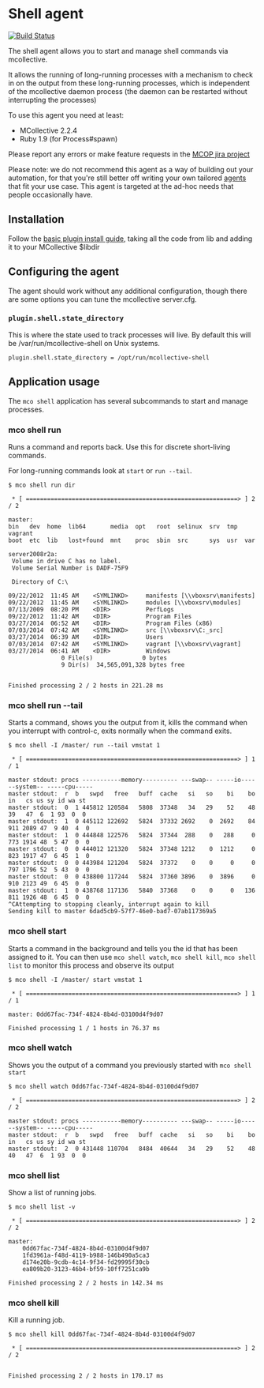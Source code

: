 # Shell agent

[![Build Status](https://travis-ci.org/puppetlabs/mcollective-shell-agent.svg?branch=master)](https://travis-ci.org/puppetlabs/mcollective-shell-agent)

The shell agent allows you to start and manage shell commands via
mcollective.

It allows the running of long-running processes with a mechanism to check in
on the output from these long-running processes, which is independent of the
mcollective daemon process (the daemon can be restarted without interrupting
the processes)

To use this agent you need at least:

* MCollective 2.2.4
* Ruby 1.9 (for Process#spawn)

Please report any errors or make feature requests in the [MCOP jira project][MCOP]

Please note: we do not recommend this agent as a way of building out your
automation, for that you're still better off writing your own tailored
[agents][writing-agents] that fit your use case.  This agent is targeted
at the ad-hoc needs that people occasionally have.

[writing-agents]: http://docs.puppetlabs.com/mcollective/simplerpc/agents.html
[MCOP]: http://tickets.puppetlabs.com/browse/MCOP

## Installation

Follow the [basic plugin install guide][install guide], taking all
the code from lib and adding it to your MCollective $libdir

[install guide]: https://docs.puppet.com/mcollective/deploy/plugins.html


## Configuring the agent

The agent should work without any additional configuration, though there are
some options you can tune the mcollective server.cfg.

### `plugin.shell.state_directory`

This is where the state used to track processes will live.  By default this
will be /var/run/mcollective-shell on Unix systems.

```
plugin.shell.state_directory = /opt/run/mcollective-shell
```


## Application usage

The `mco shell` application has several subcommands to start and manage
processes.

### mco shell run

Runs a command and reports back.  Use this for discrete short-living commands.

For long-running commands look at `start` or `run --tail`.

```
$ mco shell run dir

 * [ ============================================================> ] 2 / 2

master:
bin   dev  home  lib64       media  opt   root  selinux  srv  tmp  vagrant
boot  etc  lib   lost+found  mnt    proc  sbin  src      sys  usr  var

server2008r2a:
 Volume in drive C has no label.
 Volume Serial Number is DADF-75F9

 Directory of C:\

09/22/2012  11:45 AM    <SYMLINKD>     manifests [\\vboxsrv\manifests]
09/22/2012  11:45 AM    <SYMLINKD>     modules [\\vboxsrv\modules]
07/13/2009  08:20 PM    <DIR>          PerfLogs
09/22/2012  11:42 AM    <DIR>          Program Files
03/27/2014  06:52 AM    <DIR>          Program Files (x86)
07/03/2014  07:42 AM    <SYMLINKD>     src [\\vboxsrv\C:_src]
03/27/2014  06:39 AM    <DIR>          Users
07/03/2014  07:42 AM    <SYMLINKD>     vagrant [\\vboxsrv\vagrant]
03/27/2014  06:41 AM    <DIR>          Windows
               0 File(s)              0 bytes
               9 Dir(s)  34,565,091,328 bytes free


Finished processing 2 / 2 hosts in 221.28 ms
```

### mco shell run --tail

Starts a command, shows you the output from it, kills the command when you
interrupt with control-c, exits normally when the command exits.

```
$ mco shell -I /master/ run --tail vmstat 1

 * [ ============================================================> ] 1 / 1

master stdout: procs -----------memory---------- ---swap-- -----io---- --system-- -----cpu-----
master stdout:  r  b   swpd   free   buff  cache   si   so    bi    bo   in   cs us sy id wa st
master stdout:  0  1 445812 120584   5808  37348   34   29    52    48   39   47  6  1 93  0  0
master stdout:  1  0 445112 122692   5824  37332 2692    0  2692    84  911 2089 47  9 40  4  0
master stdout:  1  0 444848 122576   5824  37344  288    0   288     0  773 1914 48  5 47  0  0
master stdout:  0  0 444012 121320   5824  37348 1212    0  1212     0  823 1917 47  6 45  1  0
master stdout:  0  0 443984 121204   5824  37372    0    0     0     0  797 1796 52  5 43  0  0
master stdout:  0  0 438800 117244   5824  37360 3896    0  3896     0  910 2123 49  6 45  0  0
master stdout:  1  0 438768 117136   5840  37368    0    0     0   136  811 1926 48  6 45  0  0
^CAttempting to stopping cleanly, interrupt again to kill
Sending kill to master 6dad5cb9-57f7-46e0-bad7-07ab117369a5
```


### mco shell start

Starts a command in the background and tells you the id that has been assigned
to it.  You can then use `mco shell watch`, `mco shell kill`, `mco shell list`
to monitor this process and observe its output

```
$ mco shell -I /master/ start vmstat 1

 * [ ============================================================> ] 1 / 1

master: 0dd67fac-734f-4824-8b4d-03100d4f9d07

Finished processing 1 / 1 hosts in 76.37 ms
```


### mco shell watch

Shows you the output of a command you previously started with `mco shell start`

```
$ mco shell watch 0dd67fac-734f-4824-8b4d-03100d4f9d07

 * [ ============================================================> ] 2 / 2

master stdout: procs -----------memory---------- ---swap-- -----io---- --system-- -----cpu-----
master stdout:  r  b   swpd   free   buff  cache   si   so    bi    bo   in   cs us sy id wa st
master stdout:  2  0 431448 110704   8484  40644   34   29    52    48   40   47  6  1 93  0  0
```

### mco shell list

Show a list of running jobs.

```
$ mco shell list -v

 * [ ============================================================> ] 2 / 2

master:
    0dd67fac-734f-4824-8b4d-03100d4f9d07
    1fd3961a-f48d-4119-b988-146b490a5ca3
    d174e20b-9cdb-4c14-9f34-fd29995f30cb
    ea809b20-3123-46b4-bf59-10ff7251ca9b

Finished processing 2 / 2 hosts in 142.34 ms
```

### mco shell kill

Kill a running job.

```
$ mco shell kill 0dd67fac-734f-4824-8b4d-03100d4f9d07

 * [ ============================================================> ] 2 / 2


Finished processing 2 / 2 hosts in 170.17 ms
```
